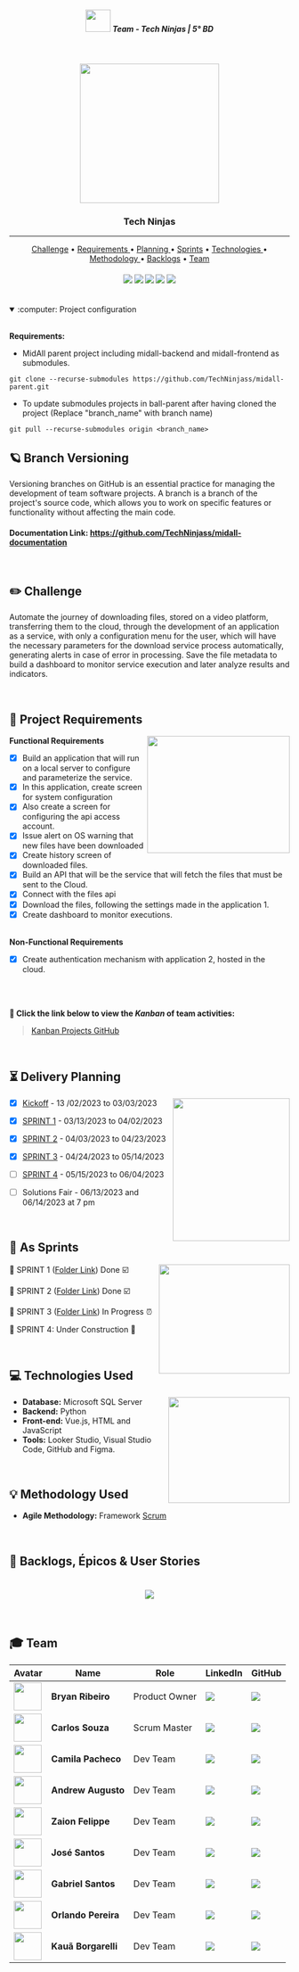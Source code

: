 <h5 align="center"> <img src = "https://github.com/TechNinjass/midall-parent/blob/main/docs/Images/arminha.png" width="45" height="40" /> Team - Tech Ninjas | 5° BD </h5>

<br>

<p align="center">
<img src ="https://github.com/TechNinjass/midall-parent/blob/main/docs/Images/logo-techNinjass.png" width="250" height="250"/>
 </h3>
<p align="center">

<p align="center">
      <h3 align="center"> Tech Ninjas </h3>
<p align="center">

<hr>

<p align="center"> 
   <a href="#pencil2-challenge">Challenge</a> •
   <a href ="#dart-project-requirements"> Requirements </a> •
   <a href ="#hourglass_flowing_sand-delivery-planning"> Planning </a> •
   <a href="#date-as-sprints">Sprints</a> •
   <a href ="#computer-technologies-used"> Technologies </a> •
   <a href ="#bulb-methodology-used"> Methodology </a> •
   <a href="#backlogs">Backlogs</a> •
   <a href="#mortar_board-team">Team</a>
</p>

<h4 align="center"> 
 <a href="https://www.python.org/"><img src = "https://img.shields.io/badge/python-3670A0?style=for-the-badge&logo=python&logoColor=ffdd54"/></a>
 <a href="https://vuejs.org/"><img src = "https://img.shields.io/badge/vuejs-%2335495e.svg?style=for-the-badge&logo=vuedotjs&logoColor=%234FC08D"/></a>
 <a href="https://www.sqlite.org/index.html"><img src = "https://img.shields.io/badge/sqlite-%2307405e.svg?style=for-the-badge&logo=sqlite&logoColor=white"/></a>
 <a href="https://www.docker.com/"><img src = "https://img.shields.io/badge/docker-%230db7ed.svg?style=for-the-badge&logo=docker&logoColor=white"/></a>
 <a href="https://flask.palletsprojects.com/en/2.2.x/"><img src = "https://img.shields.io/badge/flask-%23000.svg?style=for-the-badge&logo=flask&logoColor=white"/></a>
</h4>

<br>

<details open><summary>:computer: Project configuration</summary>

<br>

**Requirements:**
 
- MidAll parent project including midall-backend and midall-frontend as submodules.

```
git clone --recurse-submodules https://github.com/TechNinjass/midall-parent.git
```

- To update submodules projects in ball-parent after having cloned the project (Replace "branch_name" with branch name)
```
git pull --recurse-submodules origin <branch_name>
```

</details>

## :ringed_planet: Branch Versioning

Versioning branches on GitHub is an essential practice for managing the development of team software projects. A branch is a branch of the project's source code, which allows you to work on specific features or functionality without affecting the main code.

#### Documentation Link: https://github.com/TechNinjass/midall-documentation

<br>

## :pencil2: Challenge

Automate the journey of downloading files, stored on a video platform, transferring them to the cloud, through the development of an application as a service, with only a configuration menu for the user, which will have the necessary parameters for the download service process automatically, generating alerts in case of error in processing. Save the file metadata to build a dashboard to monitor service execution and later analyze results and indicators.

<br>

## :dart: Project Requirements

<img align="right" width="256" height="210" src="https://github.com/TechNinjass/midall-parent/blob/main/docs/Images/lapis-papel.png">

**Functional Requirements**
  - [x] Build an application that will run on a local server to configure and parameterize the service.
  - [x] In this application, create screen for system configuration
  - [x] Also create a screen for configuring the api access account.
  - [x] Issue alert on OS warning that new files have been downloaded
  - [x] Create history screen of downloaded files.
  - [x] Build an API that will be the service that will fetch the files that must be sent to the Cloud.
  - [x] Connect with the files api
  - [x] Download the files, following the settings made in the application 1.
  - [x] Create dashboard to monitor executions.<br><br>

**Non-Functional Requirements**

  - [x] Create authentication mechanism with application 2, hosted in the cloud.<br><br>

<br>

**:link: Click the link below to view the *Kanban* of team activities:**
> [Kanban Projects GitHub](https://github.com/orgs/TechNinjass/projects/2)

<br>

## :hourglass_flowing_sand: Delivery Planning

<img align="right" width="210" height="256" src="https://github.com/TechNinjass/midall-parent/blob/main/docs/Images/techNinjassDEV.png">

- [x] [Kickoff](https://github.com/TechNinjass/midall-parent/blob/main/docs/Requisitos%20de%20Cliente%205BD%20-%20Midall%20-%20Aluno.pdf) - 13 /02/2023 to 03/03/2023

- [x] [SPRINT 1](https://github.com/TechNinjass/midall-parent/blob/main/sprints/sprint-1.md) - 03/13/2023 to 04/02/2023

- [x] [SPRINT 2](https://github.com/TechNinjass/midall-parent/blob/main/sprints/sprint-2.md) - 04/03/2023 to 04/23/2023

- [x] [SPRINT 3](https://github.com/TechNinjass/midall-parent/blob/main/sprints/sprint-3.md) - 04/24/2023 to 05/14/2023

- [ ] [SPRINT 4]() - 05/15/2023 to 06/04/2023

- [ ] Solutions Fair - 06/13/2023 and 06/14/2023 at 7 pm

<br>

## :date: As Sprints

<img align="right" width="235" height="196" src="https://github.com/TechNinjass/midall-parent/blob/main/docs/Images/livro-lampada.png">

🔖 SPRINT 1 ([Folder Link](https://github.com/TechNinjass/midall-parent/blob/main/sprints/sprint-1.md)) Done ☑️

🔖 SPRINT 2 ([Folder Link](https://github.com/TechNinjass/midall-parent/blob/main/sprints/sprint-2.md)) Done ☑️

🔖 SPRINT 3 ([Folder Link](https://github.com/TechNinjass/midall-parent/blob/main/sprints/sprint-3.md)) In Progress ⏰

🔖 SPRINT 4: Under Construction 🚧

<br>

## :computer: Technologies Used

<img align="right" width="218" height="190" src="https://github.com/TechNinjass/midall-parent/blob/main/docs/Images/mesa-dev.png">

* **Database:** Microsoft SQL Server
* **Backend:** Python
* **Front-end:** Vue.js, HTML and JavaScript
* **Tools:** Looker Studio, Visual Studio Code, GitHub and Figma.

<br>

## :bulb: Methodology Used

* **Agile Methodology:** Framework [Scrum](https://www.scrum.org/)

<br>

<span id="backlogs">

## :dart: Backlogs, Épicos & User Stories

<h1 align="center"> <img src = "https://github.com/TechNinjass/midall-parent/blob/main/docs/Images/Backlogs-3.png" /></h1>

<br>

## :mortar_board: Team 

|Avatar|Name|Role|LinkedIn|GitHub|
| -------- |-------- |-------- |-------- |-------- |
<img src = "https://avatars.githubusercontent.com/u/70216549?v=4" height="50"/> |**Bryan Ribeiro**|Product Owner|[<img src="https://img.shields.io/badge/linkedin-%230077B5.svg?&style=for-the-badge&logo=linkedin&logoColor=white" />](https://www.linkedin.com/in/bryanrribeiro/)|[<img src="https://camo.githubusercontent.com/fbc3df79ffe1a99e482b154b29262ecbb10d6ee4ed22faa82683aa653d72c4e1/68747470733a2f2f696d672e736869656c64732e696f2f62616467652f4769744875622d3130303030303f7374796c653d666f722d7468652d6261646765266c6f676f3d676974687562266c6f676f436f6c6f723d7768697465" />](https://github.com/BryanRibeiro)
<img src = "https://avatars.githubusercontent.com/u/74521818?v=4" height="50"/> |**Carlos Souza**|Scrum Master|[<img src="https://img.shields.io/badge/linkedin-%230077B5.svg?&style=for-the-badge&logo=linkedin&logoColor=white" />](https://www.linkedin.com/in/carlos-fernando-souza-94aa074b/)|[<img src="https://camo.githubusercontent.com/fbc3df79ffe1a99e482b154b29262ecbb10d6ee4ed22faa82683aa653d72c4e1/68747470733a2f2f696d672e736869656c64732e696f2f62616467652f4769744875622d3130303030303f7374796c653d666f722d7468652d6261646765266c6f676f3d676974687562266c6f676f436f6c6f723d7768697465" />](https://github.com/CarlosSouza87)
<img src = "https://avatars.githubusercontent.com/u/64873345?v=4" height="50"/> |**Camila Pacheco**|Dev Team|[<img src="https://img.shields.io/badge/linkedin-%230077B5.svg?&style=for-the-badge&logo=linkedin&logoColor=white" />](https://www.linkedin.com/in/camilaffpacheco/)|[<img src="https://camo.githubusercontent.com/fbc3df79ffe1a99e482b154b29262ecbb10d6ee4ed22faa82683aa653d72c4e1/68747470733a2f2f696d672e736869656c64732e696f2f62616467652f4769744875622d3130303030303f7374796c653d666f722d7468652d6261646765266c6f676f3d676974687562266c6f676f436f6c6f723d7768697465" />](https://github.com/camilaffpacheco)
<img src = "https://avatars.githubusercontent.com/u/81338441?v=4" height="50"/> |**Andrew Augusto**|Dev Team|[<img src="https://img.shields.io/badge/linkedin-%230077B5.svg?&style=for-the-badge&logo=linkedin&logoColor=white" />](https://www.linkedin.com/in/andrew-augusto-778585127/)|[<img src="https://camo.githubusercontent.com/fbc3df79ffe1a99e482b154b29262ecbb10d6ee4ed22faa82683aa653d72c4e1/68747470733a2f2f696d672e736869656c64732e696f2f62616467652f4769744875622d3130303030303f7374796c653d666f722d7468652d6261646765266c6f676f3d676974687562266c6f676f436f6c6f723d7768697465" />](https://github.com/AndrewAugusto)
<img src = "https://avatars.githubusercontent.com/u/81268185?v=4" height="50"/> |**Zaion Felippe**|Dev Team|[<img src="https://img.shields.io/badge/linkedin-%230077B5.svg?&style=for-the-badge&logo=linkedin&logoColor=white" />](https://www.linkedin.com/in/zaion-gomes-b17657214/)|[<img src="https://camo.githubusercontent.com/fbc3df79ffe1a99e482b154b29262ecbb10d6ee4ed22faa82683aa653d72c4e1/68747470733a2f2f696d672e736869656c64732e696f2f62616467652f4769744875622d3130303030303f7374796c653d666f722d7468652d6261646765266c6f676f3d676974687562266c6f676f436f6c6f723d7768697465" />](https://github.com/ZaionKun)
<img src = "https://avatars.githubusercontent.com/u/80988756?v=4" height="50"/> |**José Santos**|Dev Team|[<img src="https://img.shields.io/badge/linkedin-%230077B5.svg?&style=for-the-badge&logo=linkedin&logoColor=white" />](https://www.linkedin.com/in/jos%C3%A9-maria-reis-dos-santos/)|[<img src="https://camo.githubusercontent.com/fbc3df79ffe1a99e482b154b29262ecbb10d6ee4ed22faa82683aa653d72c4e1/68747470733a2f2f696d672e736869656c64732e696f2f62616467652f4769744875622d3130303030303f7374796c653d666f722d7468652d6261646765266c6f676f3d676974687562266c6f676f436f6c6f723d7768697465" />](https://github.com/Jose-dos-santos)
<img src = "https://avatars.githubusercontent.com/u/48994698?v=4" height="50"/> |**Gabriel Santos**|Dev Team|[<img src="https://img.shields.io/badge/linkedin-%230077B5.svg?&style=for-the-badge&logo=linkedin&logoColor=white" />](https://www.linkedin.com/in/gabriel-santos-87922b170/)|[<img src="https://camo.githubusercontent.com/fbc3df79ffe1a99e482b154b29262ecbb10d6ee4ed22faa82683aa653d72c4e1/68747470733a2f2f696d672e736869656c64732e696f2f62616467652f4769744875622d3130303030303f7374796c653d666f722d7468652d6261646765266c6f676f3d676974687562266c6f676f436f6c6f723d7768697465" />](https://github.com/gabrieljssantos)
<img src = "https://avatars.githubusercontent.com/u/71853528?v=4" height="50"/> |**Orlando Pereira**|Dev Team|[<img src="https://img.shields.io/badge/linkedin-%230077B5.svg?&style=for-the-badge&logo=linkedin&logoColor=white" />](https://www.linkedin.com/in/orlando-pereira-a09ba9214/)|[<img src="https://camo.githubusercontent.com/fbc3df79ffe1a99e482b154b29262ecbb10d6ee4ed22faa82683aa653d72c4e1/68747470733a2f2f696d672e736869656c64732e696f2f62616467652f4769744875622d3130303030303f7374796c653d666f722d7468652d6261646765266c6f676f3d676974687562266c6f676f436f6c6f723d7768697465" />](https://github.com/Orlandi-a11)
<img src = "https://avatars.githubusercontent.com/u/79945984?v=4" height="50"/> |**Kauã Borgarelli**|Dev Team|[<img src="https://img.shields.io/badge/linkedin-%230077B5.svg?&style=for-the-badge&logo=linkedin&logoColor=white" />](https://www.linkedin.com/in/kau%C3%A3-borgarelli-5bb67220a/)|[<img src="https://camo.githubusercontent.com/fbc3df79ffe1a99e482b154b29262ecbb10d6ee4ed22faa82683aa653d72c4e1/68747470733a2f2f696d672e736869656c64732e696f2f62616467652f4769744875622d3130303030303f7374796c653d666f722d7468652d6261646765266c6f676f3d676974687562266c6f676f436f6c6f723d7768697465" />](https://github.com/Borgarelli)

<br>


